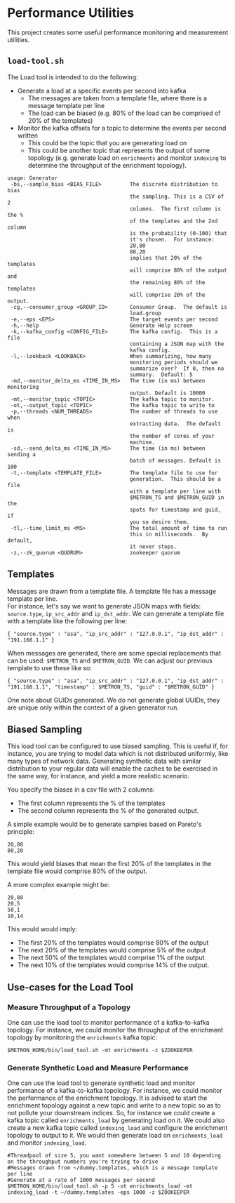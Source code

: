 <!--
Licensed to the Apache Software Foundation (ASF) under one
or more contributor license agreements.  See the NOTICE file
distributed with this work for additional information
regarding copyright ownership.  The ASF licenses this file
to you under the Apache License, Version 2.0 (the
"License"); you may not use this file except in compliance
with the License.  You may obtain a copy of the License at

    http://www.apache.org/licenses/LICENSE-2.0

Unless required by applicable law or agreed to in writing, software
distributed under the License is distributed on an "AS IS" BASIS,
WITHOUT WARRANTIES OR CONDITIONS OF ANY KIND, either express or implied.
See the License for the specific language governing permissions and
limitations under the License.
-->
# Performance Utilities

This project creates some useful performance monitoring and measurement
utilities.

## `load-tool.sh`

The Load tool is intended to do the following:
* Generate a load at a specific events per second into kafka
  * The messages are taken from a template file, where there is a message template per line
  * The load can be biased (e.g. 80% of the load can be comprised of 20% of the templates)
* Monitor the kafka offsets for a topic to determine the events per second written
  * This could be the topic that you are generating load on
  * This could be another topic that represents the output of some topology (e.g. generate load on `enrichments` and monitor `indexing` to determine the throughput of the enrichment topology).

```
usage: Generator
 -bs,--sample_bias <BIAS_FILE>         The discrete distribution to bias
                                       the sampling. This is a CSV of 2
                                       columns.  The first column is the %
                                       of the templates and the 2nd column
                                       is the probability (0-100) that
                                       it's chosen.  For instance:
                                       20,80
                                       80,20
                                       implies that 20% of the templates
                                       will comprise 80% of the output and
                                       the remaining 80% of the templates
                                       will comprise 20% of the output.
 -cg,--consumer_group <GROUP_ID>       Consumer Group.  The default is
                                       load.group
 -e,--eps <EPS>                        The target events per second
 -h,--help                             Generate Help screen
 -k,--kafka_config <CONFIG_FILE>       The kafka config.  This is a file
                                       containing a JSON map with the
                                       kafka config.
 -l,--lookback <LOOKBACK>              When summarizing, how many
                                       monitoring periods should we
                                       summarize over?  If 0, then no
                                       summary.  Default: 5
 -md,--monitor_delta_ms <TIME_IN_MS>   The time (in ms) between monitoring
                                       output. Default is 10000
 -mt,--monitor_topic <TOPIC>           The kafka topic to monitor.
 -ot,--output_topic <TOPIC>            The kafka topic to write to
 -p,--threads <NUM_THREADS>            The number of threads to use when
                                       extracting data.  The default is
                                       the number of cores of your
                                       machine.
 -sd,--send_delta_ms <TIME_IN_MS>      The time (in ms) between sending a
                                       batch of messages. Default is 100
 -t,--template <TEMPLATE_FILE>         The template file to use for
                                       generation.  This should be a file
                                       with a template per line with
                                       $METRON_TS and $METRON_GUID in the
                                       spots for timestamp and guid, if
                                       you so desire them.
 -tl,--time_limit_ms <MS>              The total amount of time to run
                                       this in milliseconds.  By default,
                                       it never stops.
 -z,--zk_quorum <QUORUM>               zookeeper quorum

```

## Templates
Messages are drawn from a template file.  A template file has a message template per line.  
For instance, let's say we want to generate JSON maps with fields: `source.type`, `ip_src_addr` 
and `ip_dst_addr`.  We can generate a template file with a template like the following per line:
```
{ "source.type" : "asa", "ip_src_addr" : "127.0.0.1", "ip_dst_addr" : "191.168.1.1" }
```

When messages are generated, there are some special replacements that can be used: `$METRON_TS` and `$METRON_GUID`.
We can adjust our previous template to use these like so:
```
{ "source.type" : "asa", "ip_src_addr" : "127.0.0.1", "ip_dst_addr" : "191.168.1.1", "timestamp" : $METRON_TS, "guid" : "$METRON_GUID" }
```
One note about GUIDs generated.  We do not generate global UUIDs, they are unique only within the context of a given generator run.  

## Biased Sampling

This load tool can be configured to use biased sampling.  This is useful if, for instance, you are trying to model data which is not distributed
uniformly, like many types of network data.  Generating synthetic data with similar distribution to your regular data will enable the caches
to be exercised in the same way, for instance, and yield a more realistic scenario.

You specify the biases in a csv file with 2 columns:
* The first column represents the % of the templates
* The second column represents the % of the generated output. 

A simple example would be to generate samples based on Pareto's principle:
```
20,80
80,20
``` 
This would yield biases that mean the first 20% of the templates in the template file would comprise 80% of the output.

A more complex example might be:
```
20,80
20,5
50,1
10,14
``` 
This would would imply:
* The first 20% of the templates would comprise 80% of the output
* The next 20% of the templates would comprise 5% of the output
* The next 50% of the templates would comprise 1% of the output
* The next 10% of the templates would comprise 14% of the output.

## Use-cases for the Load Tool

### Measure Throughput of a Topology

One can use the load tool to monitor performance of a kafka-to-kafka topology.
For instance, we could monitor the throughput of the enrichment topology by monitoring the `enrichments` kafka topic:
```
$METRON_HOME/bin/load_tool.sh -mt enrichments -z $ZOOKEEPER
```

### Generate Synthetic Load and Measure Performance

One can use the load tool to generate synthetic load and monitor performance of a kafka-to-kafka topology.  For instance, we could
monitor the performance of the enrichment topology.  It is advised to start the enrichment topology against a new topic and write 
to a new topic so as to not pollute your downstream indices.  So, for instance we could create a kafka topic called 
`enrichments_load` by generating load on it.  We could also create a new  kafka topic called `indexing_load` and configure the enrichment
topology to output to it.  We would then generate load on `enrichments_load` and monitor `indexing_load`.
```
#Threadpool of size 5, you want somewhere between 5 and 10 depending on the throughput numbers you're trying to drive
#Messages drawn from ~/dummy.templates, which is a message template per line
#Generate at a rate of 1000 messages per second
$METRON_HOME/bin/load_tool.sh -p 5 -ot enrichments_load -mt indexing_load -t ~/dummy.templates -eps 1000 -z $ZOOKEEPER 
```

